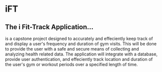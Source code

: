 # iFT
## The i Fit-Track Application... 
is a capstone project designed to accurately and effeciently keep track of and display a user's frequency and duration of gym visits.
This will be done to provide the user with a safe and secure means of collecting and analyzing health related data.
The application will integrate with a database, provide user authentication, and effeciently track location and duration of the user's gym or workout periods over a specified length of time.
